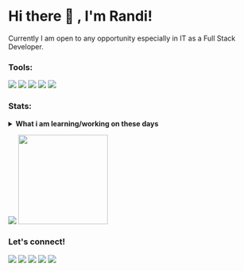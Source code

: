 # Hi there 👋 , I'm Randi!
Currently I am open to any opportunity especially in IT as a Full Stack Developer. 

### Tools:
<p>
    <img src="https://img.shields.io/badge/OS-MacOS-blue?&logo=apple" />
    <img src="https://img.shields.io/badge/Code-Swift-blue?&logo=swift" />
    <img src="https://img.shields.io/badge/IDE-Xcode-blue?&logo=xcode" />
    <img src="https://img.shields.io/badge/Text%20Editor-Visual%20Studio%20Code-blue?&logo=visual%20studio%20code&logoColor=blue" />
    <img src="https://gpvc.arturio.dev/reporandi" />
</p>

### Stats:
<details>
 <summary><strong>What i am learning/working on these days</strong></summary>
    - 🔭 I’m currently working on ... </br>
    - 🌱 I’m currently learning SwiftUI and UIKit </br>
    - 👯 I’m looking to collaborate on ... </br>
    - 🤔 I’m looking for help with ... </br>
    - 💬 Ask me about anything.</br>
    - 📫 How to reach me: <a href="mailto:inforandi97@gmail.com">Email me!</a>  </br>
    - 😄 Pronouns: He/Him </br>
    - ⚡ Fun fact: ... </br>
</details>

<p>
    <img src="https://github-readme-stats.vercel.app/api?username=reporandi&hide=contribs,prs&show_icons=true&hide_border=true&title_color=000" />
    <img src="https://github-readme-stats.vercel.app/api/top-langs/?username=reporandi&layout=compact" height=180 />
</p>

### Let's connect!
<p>
    <a href="https://reporandi.id" target="blank"><img src="https://img.shields.io/badge/Website-https://reporandi.id-green?" /></a>
    <a href="http://linkedin.com/in/randi-maulana-akbar" target="blank"><img src="https://img.shields.io/badge/Randi-30302f?style=flat&logo=linkedin" /></a>
    <a href="https://medium.com/@reporandi" target="blank"><img src="https://img.shields.io/badge/Randi-30302f?style=flat&logo=medium" /></a>
    <a href="https://twitter.com/Randev99" target="blank"><img src="https://img.shields.io/badge/@Randi-30302f?style=flat&logo=twitter" /></a>
    <a href="paypal.me/RandiMaulanaAkbar" target="blank"><img src="https://ionicabizau.github.io/badges/paypal.svg" /></a>
</p>

<!--
**reporandi/reporandi** is a ✨ _special_ ✨ repository because its `README.md` (this file) appears on your GitHub profile.

Here are some ideas to get you started:

- 🔭 I’m currently working on ...
- 🌱 I’m currently learning ...
- 👯 I’m looking to collaborate on ...
- 🤔 I’m looking for help with ...
- 💬 Ask me about ...
- 📫 How to reach me: ...
- 😄 Pronouns: ...
- ⚡ Fun fact: ...
-->
